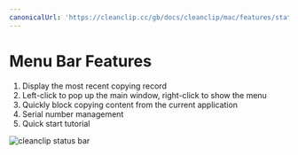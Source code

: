 ```yaml
---
canonicalUrl: 'https://cleanclip.cc/gb/docs/cleanclip/mac/features/statusbar_marked'
---
```


# Menu Bar Features

1. Display the most recent copying record
2. Left-click to pop up the main window, right-click to show the menu
3. Quickly block copying content from the current application
4. Serial number management
5. Quick start tutorial

![cleanclip status bar](/images/statusbar_marked.png)